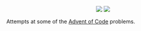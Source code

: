 <p align="center">
    <a href="./2020"><img src="https://img.shields.io/badge/2020-6%2F25-orange"></a>
    <a href="./2019"><img src="https://img.shields.io/badge/2019-3%2F25-orange"></a>
</p>

Attempts at some of the [Advent of Code](https://adventofcode.com/) problems.

